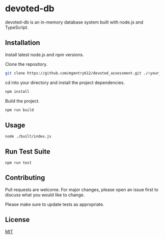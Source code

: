 # devoted-db

devoted-db is an in-memory database system built with node.js and TypeScript.

## Installation

Install latest node.js and npm versions.

Clone the repository.

```bash
git clone https://github.com/mgentry612/devoted_assessment.git ./<your_dir>/
```

cd into your directory and install the project dependencies.

```bash
npm install
```
Build the project.

```bash
npm run build
```

## Usage

```node
node ./built/index.js
```
## Run Test Suite

```node
npm run test
```

## Contributing
Pull requests are welcome. For major changes, please open an issue first to discuss what you would like to change.

Please make sure to update tests as appropriate.

## License
[MIT](https://choosealicense.com/licenses/mit/)
